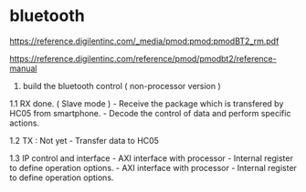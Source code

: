 # bluetooth
https://reference.digilentinc.com/_media/pmod:pmod:pmodBT2_rm.pdf 

https://reference.digilentinc.com/reference/pmod/pmodbt2/reference-manual

1. build the bluetooth control ( non-processor version )

1.1 RX done. ( Slave mode )
    - Receive the package which is transfered by HC05 from smartphone. 
    - Decode the control of data and perform specific actions.

1.2 TX : Not yet
    - Transfer data to HC05
 
 1.3 IP control and interface
    - AXI interface with processor
    - Internal register to define operation options.
    - AXI interface with processor
    - Internal register to define operation options.
